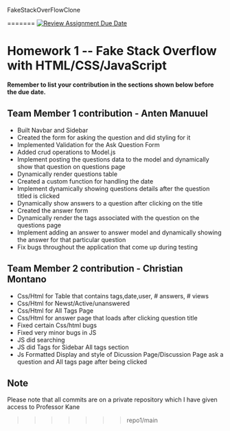 FakeStackOverFlowClone

=======
[![Review Assignment Due Date](https://classroom.github.com/assets/deadline-readme-button-24ddc0f5d75046c5622901739e7c5dd533143b0c8e959d652212380cedb1ea36.svg)](https://classroom.github.com/a/tXFBdQUK)

# Homework 1 -- Fake Stack Overflow with HTML/CSS/JavaScript

**Remember to list your contribution in the sections shown below before the due date.**

## Team Member 1 contribution - Anten Manuuel

* Built Navbar and Sidebar
* Created the form for asking the question and did styling for it
* Implemented Validation for the Ask Question Form
* Added crud operations to Model.js
* Implement posting the questions data to the model and dynamically show that question on questions page
* Dynamically render questions table
* Created a custom function for handling the date
* Implement dynamically showing questions details after the question titled is clicked
* Dynamically show answers to a question after clicking on the title
* Created the answer form
* Dynamically render the tags associated with the question on the questions page
* Implement adding an answer to answer model  and dynamically showing the answer for that particular question
* Fix bugs throughout the application that come up during testing

## Team Member 2 contribution - Christian Montano

* Css/Html for Table that contains tags,date,user, # answers, # views
* Css/Html for Newst/Active/unanswered
* Css/Html for All Tags Page
* Css/Html for answer page that loads after clicking question title
* Fixed certain Css/html bugs
* Fixed very minor bugs in JS
* JS did searching
* JS did Tags for Sidebar All tags section
* Js Formatted Display and style of Dicussion Page/Discussion Page ask a question and All tags page after being clicked

## Note

Please note that all commits are on a private repository which I have given access to Professor Kane

>>>>>>> repo1/main
>>>>>>>
>>>>>>
>>>>>
>>>>
>>>
>>
